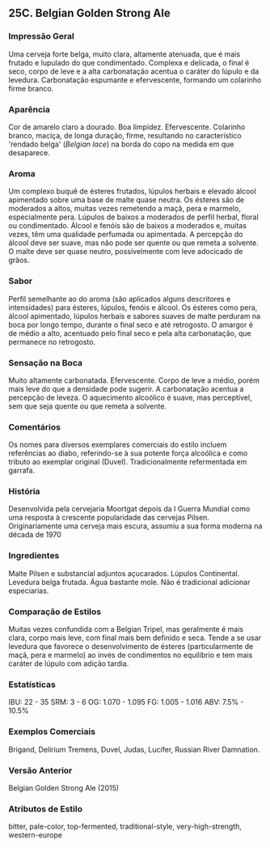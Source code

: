 ## 25C. Belgian Golden Strong Ale

### Impressão Geral

Uma cerveja forte belga, muito clara, altamente atenuada, que é mais frutado e lupulado do que condimentado. Complexa e delicada, o final é seco, corpo de leve e a alta carbonatação acentua o caráter do lúpulo e da levedura. Carbonatação espumante e efervescente, formando um colarinho firme branco.

### Aparência

Cor de amarelo claro a dourado. Boa limpidez. Efervescente. Colarinho branco, maciça, de longa duração, firme, resultando no característico 'rendado belga' (*Belgian lace*) na borda do copo na medida em que desaparece.

### Aroma

Um complexo buquê de ésteres frutados, lúpulos herbais e elevado álcool apimentado sobre uma base de malte quase neutra. Os ésteres são de moderados a altos, muitas vezes remetendo a maçã, pera e marmelo, especialmente pera. Lúpulos de baixos a moderados de perfil herbal, floral ou condimentado. Álcool e fenóis são de baixos a moderados e, muitas vezes, têm uma qualidade perfumada ou apimentada. A percepção do álcool deve ser suave, mas não pode ser quente ou que remeta a solvente. O malte deve ser quase neutro, possivelmente com leve adocicado de grãos.

### Sabor

Perfil semelhante ao do aroma (são aplicados alguns descritores e intensidades) para ésteres, lúpulos, fenóis e álcool. Os ésteres como pera, álcool apimentado, lúpulos herbais e sabores suaves de malte perduram na boca por longo tempo, durante o final seco e até retrogosto. O amargor é de médio a alto, acentuado pelo final seco e pela alta carbonatação, que permanece no retrogosto.

### Sensação na Boca

Muito altamente carbonatada. Efervescente. Corpo de leve a médio, porém mais leve do que a densidade pode sugerir. A carbonatação acentua a percepção de leveza. O aquecimento alcoólico é suave, mas perceptível, sem que seja quente ou que remeta a solvente.

### Comentários

Os nomes para diversos exemplares comerciais do estilo incluem referências ao diabo, referindo-se à sua potente força alcoólica e como tributo ao exemplar original (Duvel). Tradicionalmente refermentada em garrafa.

### História

Desenvolvida pela cervejaria Moortgat depois da I Guerra Mundial como uma resposta à crescente popularidade das cervejas Pilsen. Originariamente uma cerveja mais escura, assumiu a sua forma moderna na década de 1970

### Ingredientes

Malte Pilsen e substancial adjuntos açucarados. Lúpulos Continental. Levedura belga frutada. Água bastante mole. Não é tradicional adicionar especiarias.

### Comparação de Estilos

Muitas vezes confundida com a Belgian Tripel, mas geralmente é mais clara, corpo mais leve, com final mais bem definido e seca. Tende a se usar levedura que favorece o desenvolvimento de ésteres (particularmente de maçã, pera e marmelo) ao invés de condimentos no equilíbrio e tem mais caráter de lúpulo com adição tardia.

### Estatísticas

IBU: 22 - 35
SRM: 3 - 6
OG: 1.070 - 1.095
FG: 1.005 - 1.016
ABV: 7.5% - 10.5%

### Exemplos Comerciais

Brigand, Delirium Tremens, Duvel, Judas, Lucifer, Russian River Damnation.

### Versão Anterior

Belgian Golden Strong Ale (2015)

### Atributos de Estilo

bitter, pale-color, top-fermented, traditional-style, very-high-strength, western-europe
